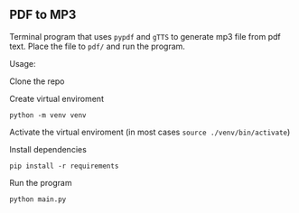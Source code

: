 ## PDF to MP3

Terminal program that uses `pypdf` and `gTTS` to generate mp3 file from pdf text. Place the file to `pdf/` and run the program.

Usage:

Clone the repo

Create virtual enviroment

`python -m venv venv`

Activate the virtual enviroment (in most cases `source ./venv/bin/activate`)

Install dependencies

`pip install -r requirements`

Run the program

`python main.py`

